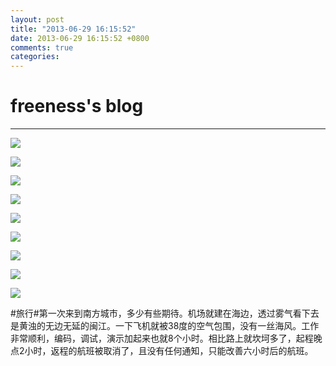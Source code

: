 ```yaml
---
layout: post
title: "2013-06-29 16:15:52"
date: 2013-06-29 16:15:52 +0800
comments: true
categories: 
---
```


# freeness's blog

----------

![](http://okqmqrbgo.bkt.clouddn.com/201306291615521.jpg)

![](http://okqmqrbgo.bkt.clouddn.com/201306291615522.jpg)

![](http://okqmqrbgo.bkt.clouddn.com/201306291615523.jpg)

![](http://okqmqrbgo.bkt.clouddn.com/201306291615524.jpg)

![](http://okqmqrbgo.bkt.clouddn.com/201306291615525.jpg)

![](http://okqmqrbgo.bkt.clouddn.com/201306291615526.jpg)

![](http://okqmqrbgo.bkt.clouddn.com/201306291615527.jpg)

![](http://okqmqrbgo.bkt.clouddn.com/201306291615528.jpg)

![](http://okqmqrbgo.bkt.clouddn.com/201306291615529.jpg)

>
\#旅行\#第一次来到南方城市，多少有些期待。机场就建在海边，透过雾气看下去是黄浊的无边无延的闽江。一下飞机就被38度的空气包围，没有一丝海风。工作非常顺利，编码，调试，演示加起来也就8个小时。相比路上就坎坷多了，起程晚点2小时，返程的航班被取消了，且没有任何通知，只能改善六小时后的航班。